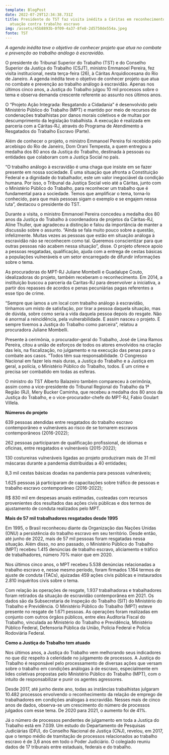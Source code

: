 ```yaml
---
template: BlogPost
date: 2022-07-29T12:34:38.731Z
title: Presidente do TST faz visita inédita a Cáritas em reconhecimento à
  atuação contra trabalho escravo
img: /assets/45b8893b-0f09-4a37-8fe8-2d5750de554a.jpeg
fonte: TST
---
```

*A agenda inédita teve o objetivo de conhecer projeto que atua no combate e prevenção ao trabalho análogo à escravidão.*

O presidente do Tribunal Superior do Trabalho (TST) e do Conselho Superior da Justiça do Trabalho (CSJT), ministro Emmanoel Pereira, fez visita institucional, nesta terça-feira (26), à Cáritas Arquidiocesana do Rio de Janeiro. A agenda inédita teve o objetivo de conhecer projeto que atua no combate e prevenção ao trabalho análogo à escravidão. Apenas nos últimos cinco anos, a Justiça do Trabalho julgou 10 mil processos sobre o tema e observa demanda crescente referente ao assunto nos últimos anos.

O “Projeto Ação Integrada: Resgatando a Cidadania” é desenvolvido pelo Ministério Público do Trabalho (MPT) e mantido por meio de recursos de condenações trabalhistas por danos morais coletivos e de multas por descumprimento da legislação trabalhista. A execução é realizada em parceria com a Cáritas-RJ, através do Programa de Atendimento a Resgatados do Trabalho Escravo (Parte).

Além de conhecer o projeto, o ministro Emmanoel Pereira foi recebido pelo arcebispo do Rio de Janeiro, Dom Orani Tempesta, a quem entregou a medalha dos 80 anos da Justiça do Trabalho, destinada à pessoas ou entidades que colaboram com a Justiça Social no país.

“O trabalho análogo à escravidão é uma chaga que insiste em se fazer presente em nossa sociedade. É uma situação que afronta a Constituição Federal e a dignidade do trabalhador, este um valor inegociável da condição humana. Por isso, o Tribunal da Justiça Social veio até a Cáritas, junto com o Ministério Público do Trabalho, para reconhecer um trabalho que é fundamental para a sociedade. Temos que amplificar o tema, torna-lo conhecido, para que mais pessoas sigam o exemplo e se engajem nessa luta”, destacou o presidente do TST.

Durante a visita, o ministro Emmanoel Pereira concedeu a medalha dos 80 anos da Justiça do Trabalho à coordenadora de projetos da Cáritas-RJ, Aline Thuller, que agradeceu a distinção e falou da importância de manter a discussão sobre o assunto. “Ainda se fala muito pouco sobre a questão, infelizmente. Muitas vezes as pessoas que estão em situação análoga à escravidão não se reconhecem como tal. Queremos conscientizar para que outras pessoas não acabem nessa situação”, disse. O projeto oferece apoio a pessoas resgatadas, qualificação, ajuda com a entrega de cestas básicas a populações vulneráveis e um setor encarregado de difundir informações sobre o tema.

As procuradoras do MPT-RJ Juliane Mombelli e Guadalupe Couto, idealizadoras do projeto, também receberam o reconhecimento. Em 2014, a instituição buscou a parceria da Caritas-RJ para desenvolver a iniciativa, a partir dos repasses de acordos e penas pecuniárias pagas referentes a esse tipo de crime.

“Sempre que íamos a um local com trabalho análogo à escravidão, tínhamos um misto de satisfação, por tirar a pessoa daquela situação, mas de dúvida, sobre como seria a vida daquela pessoa depois do resgate. Não é anormal a reincidência, pela vulnerabilidade. E assim nasceu o projeto. E sempre tivemos a Justiça do Trabalho como parceira”, relatou a procuradora Juliane Mombelli.

Presente à cerimônia, o procurador-geral do Trabalho, José de Lima Ramos Pereira, citou a união de esforços de todos os atores envolvidos na criação das leis, na fiscalização, no julgamento e na execução das penas para o combate aos casos. “Todos têm sua responsabilidade. O Congresso Nacional em fazer leis mais duras, a Justiça do Trabalho e a Justiça em geral, a polícia, o Ministério Público do Trabalho, todos. É um crime e precisa ser combatido em todas as esferas.

O ministro do TST Alberto Balazeiro também compareceu à cerimônia, assim como a vice-presidente do Tribunal Regional do Trabalho da 1ª Região (RJ), Mery Bucker Caminha, que recebeu a medalha dos 80 anos da Justiça do Trabalho, e o vice-procurador-chefe do MPT-RJ, Fabio Goulart Villela.

**Números do projeto**

639 pessoas atendidas entre resgatados do trabalho escravo contemporâneo e vulneráveis ao risco de se tornarem escravos contemporâneos (2016-2022);

262 pessoas participaram de qualificação profissional, de idiomas e oficinas, entre resgatados e vulneráveis (2015-2022);

130 costureiras vulneráveis ligadas ao projeto produziram mais de 31 mil máscaras durante a pandemia distribuidas a 40 entidades;

8,3 mil cestas básicas doadas na pandemia para pessoas vulneráveis;

1.625 pessoas já participaram de capacitações sobre tráfico de pessoas e trabalho escravo contemporâneo (2016-2022);

R$ 830 mil em despesas anuais estimadas, custeadas com recursos provenientes dos resultados das ações civis públicas e dos termos de ajustamento de conduta realizados pelo MPT.

**Mais de 57 mil trabalhadores resgatados desde 1995**

Em 1995, o Brasil reconheceu diante da Organização das Nações Unidas (ONU) a persistência do trabalho escravo em seu território. Desde então, até junho de 2022, mais de 57 mil pessoas foram resgatadas nessa situação. Além disso, no ano passado, o Ministério Público do Trabalho (MPT) recebeu 1.415 denúncias de trabalho escravo, aliciamento e tráfico de trabalhadores, número 70% maior que em 2020.

Nos últimos cinco anos, o MPT recebeu 5.538 denúncias relacionadas a trabalho escravo e, nesse mesmo período, foram firmados 1.164 termos de ajuste de conduta (TACs), ajuizadas 459 ações civis públicas e instaurados 2.810 inquéritos civis sobre o tema.

Com relação às operações de resgate, 1.937 trabalhadoras e trabalhadores foram retirados da situação de escravidão contemporânea em 2021. Os dados são da Subsecretaria de Inspeção do Trabalho (SIT) do Ministério do Trabalho e Previdência. O Ministério Público do Trabalho (MPT) esteve presente no resgate de 1.671 pessoas. As operações foram realizadas em conjunto com outros órgãos públicos, entre eles Auditoria Fiscal do Trabalho, vinculada ao Ministério do Trabalho e Previdência, Ministério Público Federal, Defensoria Pública da União, Polícia Federal e Polícia Rodoviária Federal.

**Como a Justiça do Trabalho tem atuado**

Nos últimos anos, a Justiça do Trabalho vem melhorando seus indicadores no que diz respeito à celeridade no julgamento de processos. A Justiça do Trabalho é responsável pelo processamento de diversas ações que versam sobre o trabalho em condições análogas à de escravo, especialmente em lides coletivas propostas pelo Ministério Público do Trabalho (MPT), com o intuito de responsabilizar e punir os agentes agressores.

Desde 2017, até junho deste ano, todas as instâncias trabalhistas julgaram 10.482 processos envolvendo o reconhecimento da relação de emprego de trabalhadores em condições análogas à escravidão. Nesses mais de cinco anos de dados, observa-se um crescimento do número de processos julgados com esse tema. De 2020 para 2021, o aumento foi de 41%.

Já o número de processos pendentes de julgamento em toda a Justiça do Trabalho está em 7.039. Um estudo do Departamento de Pesquisas Judiciárias (DPJ), do Conselho Nacional de Justiça (CNJ), revelou, em 2017, que o tempo médio de tramitação de processos relacionados ao trabalho escravo é de 3,6 anos em todo o Poder Judiciário. O colegiado reuniu dados de 17 tribunais entre estaduais, federais e do trabalho.
